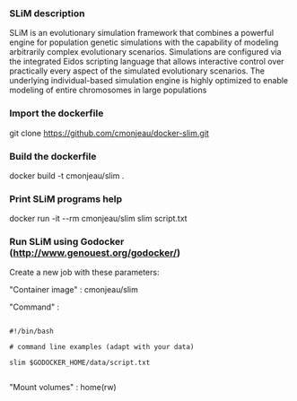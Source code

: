 ### SLiM description ###

SLiM is an evolutionary simulation framework that combines a powerful engine for population genetic simulations with the capability of modeling arbitrarily complex evolutionary scenarios. Simulations are configured via the integrated Eidos scripting language that allows interactive control over practically every aspect of the simulated evolutionary scenarios. The underlying individual-based simulation engine is highly optimized to enable modeling of entire chromosomes in large populations

### Import the dockerfile ###

git clone https://github.com/cmonjeau/docker-slim.git

### Build the dockerfile ###

docker build -t cmonjeau/slim .

### Print SLiM programs help ###

docker run -it --rm cmonjeau/slim slim script.txt

### Run SLiM using Godocker (http://www.genouest.org/godocker/)

Create a new job with these parameters:

"Container image" : cmonjeau/slim

"Command" :

```

#!/bin/bash

# command line examples (adapt with your data)

slim $GODOCKER_HOME/data/script.txt


```

"Mount volumes" : home(rw)

